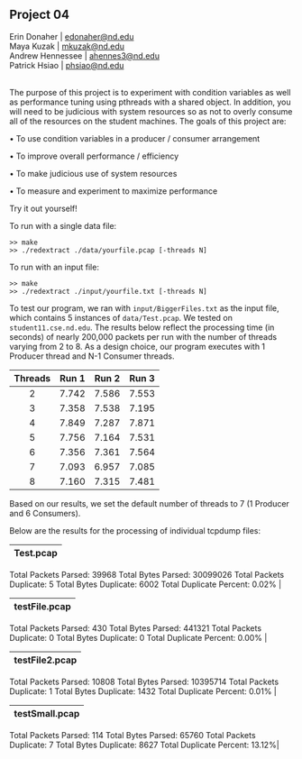 ## Project 04

Erin Donaher | edonaher@nd.edu  
Maya Kuzak | mkuzak@nd.edu  
Andrew Hennessee | ahennes3@nd.edu  
Patrick Hsiao | phsiao@nd.edu
<br></br>

The purpose of this project is to experiment with condition variables as well as performance
tuning using pthreads with a shared object. In addition, you will need to be judicious with
system resources so as not to overly consume all of the resources on the student machines.
The goals of this project are:

• To use condition variables in a producer / consumer arrangement

• To improve overall performance / efficiency

• To make judicious use of system resources

• To measure and experiment to maximize performance

Try it out yourself!

To run with a single data file:
```
>> make
>> ./redextract ./data/yourfile.pcap [-threads N]
```

To run with an input file:
```
>> make
>> ./redextract ./input/yourfile.txt [-threads N]
```

To test our program, we ran with ```input/BiggerFiles.txt``` as the input file, which contains 5 instances of ```data/Test.pcap```. We tested on ```student11.cse.nd.edu```. The results below reflect the processing time (in seconds) of nearly 200,000 packets per run with the number of threads varying from 2 to 8. As a design choice, our program executes with 1 Producer thread and N-1 Consumer threads.

| Threads | Run 1 | Run 2 | Run 3 |
| :---: | :---: | :---: | :---: |
| 2 | 7.742 | 7.586 | 7.553 |
| 3 | 7.358 | 7.538 | 7.195 |
| 4 | 7.849 | 7.287 | 7.871 |
| 5 | 7.756 | 7.164 | 7.531 |
| 6 | 7.356 | 7.361 | 7.564 |
| 7 | 7.093 | 6.957 | 7.085 |
| 8 | 7.160 | 7.315 | 7.481 |

Based on our results, we set the default number of threads to 7 (1 Producer and 6 Consumers).

Below are the results for the processing of individual tcpdump files:

| Test.pcap |
| :---: |
  Total Packets Parsed:    39968
  Total Bytes   Parsed:    30099026
  Total Packets Duplicate: 5
  Total Bytes   Duplicate: 6002
  Total Duplicate Percent:   0.02% | 

| testFile.pcap |
| :---: | 
  Total Packets Parsed:    430
  Total Bytes   Parsed:    441321
  Total Packets Duplicate: 0
  Total Bytes   Duplicate: 0
  Total Duplicate Percent:   0.00% |

| testFile2.pcap |
| :---: | 
  Total Packets Parsed:    10808
  Total Bytes   Parsed:    10395714
  Total Packets Duplicate: 1
  Total Bytes   Duplicate: 1432
  Total Duplicate Percent:   0.01% | 
  
| testSmall.pcap |
| :---: | 
  Total Packets Parsed:    114
  Total Bytes   Parsed:    65760
  Total Packets Duplicate: 7
  Total Bytes   Duplicate: 8627
  Total Duplicate Percent:  13.12%|

